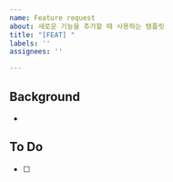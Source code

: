 ```yaml
---
name: Feature request
about: 새로운 기능을 추가할 때 사용하는 템플릿
title: "[FEAT] "
labels: ''
assignees: ''

---
```


## Background
-

## To Do
- [ ]
